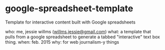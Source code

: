 # google-spreadsheet-template
Template for interactive content built with Google spreadsheets 

who: me, jessie willms (willms.jessie@gmail.com)
what: a template that pulls from a google spreadsheet to generate a tabbed "interactive" text box thing.
when: feb. 2015
why: for web journalism-y things 
